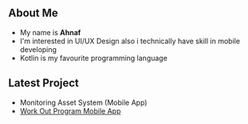 ## About Me
* My name is **Ahnaf**
* I'm interested in UI/UX Design also i technically have skill in mobile developing
* Kotlin is my favourite programming language

## Latest Project
* Monitoring Asset System (Mobile App)
* [Work Out Program Mobile App](https://github.com/Ahnfrmdhn/WorkOutProgramAPP)
